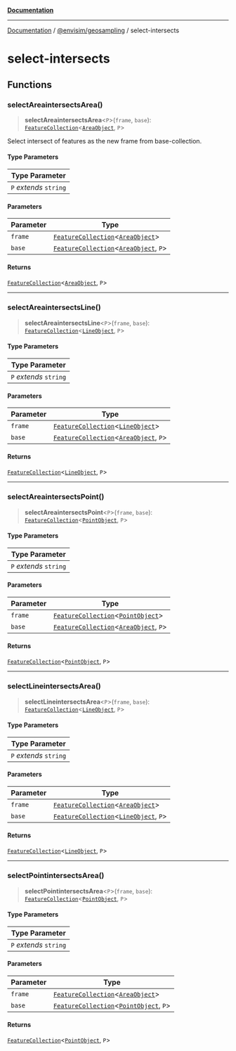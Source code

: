 [**Documentation**](../../README.md)

---

[Documentation](../../README.md) / [@envisim/geosampling](README.md) / select-intersects

# select-intersects

## Functions

### selectAreaintersectsArea()

> **selectAreaintersectsArea**\<`P`\>(`frame`, `base`): [`FeatureCollection`](../geojson.md#featurecollection)\<[`AreaObject`](../geojson.md#areaobject), `P`\>

Select intersect of features as the new frame from base-collection.

#### Type Parameters

| Type Parameter         |
| ---------------------- |
| `P` _extends_ `string` |

#### Parameters

| Parameter | Type                                                                                                    |
| --------- | ------------------------------------------------------------------------------------------------------- |
| `frame`   | [`FeatureCollection`](../geojson.md#featurecollection)\<[`AreaObject`](../geojson.md#areaobject)\>      |
| `base`    | [`FeatureCollection`](../geojson.md#featurecollection)\<[`AreaObject`](../geojson.md#areaobject), `P`\> |

#### Returns

[`FeatureCollection`](../geojson.md#featurecollection)\<[`AreaObject`](../geojson.md#areaobject), `P`\>

---

### selectAreaintersectsLine()

> **selectAreaintersectsLine**\<`P`\>(`frame`, `base`): [`FeatureCollection`](../geojson.md#featurecollection)\<[`LineObject`](../geojson.md#lineobject), `P`\>

#### Type Parameters

| Type Parameter         |
| ---------------------- |
| `P` _extends_ `string` |

#### Parameters

| Parameter | Type                                                                                                    |
| --------- | ------------------------------------------------------------------------------------------------------- |
| `frame`   | [`FeatureCollection`](../geojson.md#featurecollection)\<[`LineObject`](../geojson.md#lineobject)\>      |
| `base`    | [`FeatureCollection`](../geojson.md#featurecollection)\<[`AreaObject`](../geojson.md#areaobject), `P`\> |

#### Returns

[`FeatureCollection`](../geojson.md#featurecollection)\<[`LineObject`](../geojson.md#lineobject), `P`\>

---

### selectAreaintersectsPoint()

> **selectAreaintersectsPoint**\<`P`\>(`frame`, `base`): [`FeatureCollection`](../geojson.md#featurecollection)\<[`PointObject`](../geojson.md#pointobject), `P`\>

#### Type Parameters

| Type Parameter         |
| ---------------------- |
| `P` _extends_ `string` |

#### Parameters

| Parameter | Type                                                                                                    |
| --------- | ------------------------------------------------------------------------------------------------------- |
| `frame`   | [`FeatureCollection`](../geojson.md#featurecollection)\<[`PointObject`](../geojson.md#pointobject)\>    |
| `base`    | [`FeatureCollection`](../geojson.md#featurecollection)\<[`AreaObject`](../geojson.md#areaobject), `P`\> |

#### Returns

[`FeatureCollection`](../geojson.md#featurecollection)\<[`PointObject`](../geojson.md#pointobject), `P`\>

---

### selectLineintersectsArea()

> **selectLineintersectsArea**\<`P`\>(`frame`, `base`): [`FeatureCollection`](../geojson.md#featurecollection)\<[`LineObject`](../geojson.md#lineobject), `P`\>

#### Type Parameters

| Type Parameter         |
| ---------------------- |
| `P` _extends_ `string` |

#### Parameters

| Parameter | Type                                                                                                    |
| --------- | ------------------------------------------------------------------------------------------------------- |
| `frame`   | [`FeatureCollection`](../geojson.md#featurecollection)\<[`AreaObject`](../geojson.md#areaobject)\>      |
| `base`    | [`FeatureCollection`](../geojson.md#featurecollection)\<[`LineObject`](../geojson.md#lineobject), `P`\> |

#### Returns

[`FeatureCollection`](../geojson.md#featurecollection)\<[`LineObject`](../geojson.md#lineobject), `P`\>

---

### selectPointintersectsArea()

> **selectPointintersectsArea**\<`P`\>(`frame`, `base`): [`FeatureCollection`](../geojson.md#featurecollection)\<[`PointObject`](../geojson.md#pointobject), `P`\>

#### Type Parameters

| Type Parameter         |
| ---------------------- |
| `P` _extends_ `string` |

#### Parameters

| Parameter | Type                                                                                                      |
| --------- | --------------------------------------------------------------------------------------------------------- |
| `frame`   | [`FeatureCollection`](../geojson.md#featurecollection)\<[`AreaObject`](../geojson.md#areaobject)\>        |
| `base`    | [`FeatureCollection`](../geojson.md#featurecollection)\<[`PointObject`](../geojson.md#pointobject), `P`\> |

#### Returns

[`FeatureCollection`](../geojson.md#featurecollection)\<[`PointObject`](../geojson.md#pointobject), `P`\>

